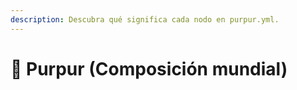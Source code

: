 ```yaml
---
description: Descubra qué significa cada nodo en purpur.yml.
---
```


# 🦑 Purpur (Composición mundial)

